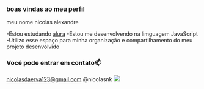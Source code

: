 ### boas vindas ao meu perfil

meu nome nicolas alexandre

-Estou estudando [alura](https://www.alura.com.br)
-Estou me desenvolvendo na limguagem JavaScript
-Utilizo esse espaço para minha organização e compartilhamento do meu projeto desenvolvido
### Você pode entrar em contato📫

nicolasdaerva123@gmail.com
@nicolasnk
![](https://media1.tenor.com/m/CklorS0ZlHMAAAAC/naruto-weird-face.gif)
